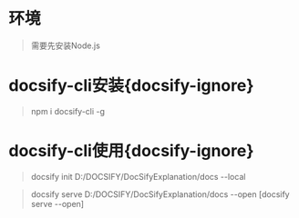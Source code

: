 # 环境

>需要先安装Node.js


# docsify-cli安装{docsify-ignore}

> npm i docsify-cli -g

# docsify-cli使用{docsify-ignore}  <!--{docsify-ignore}忽略副标题-->

> docsify init D:/DOCSIFY/DocSifyExplanation/docs   --local

> docsify serve  D:/DOCSIFY/DocSifyExplanation/docs   --open [docsify serve --open]
